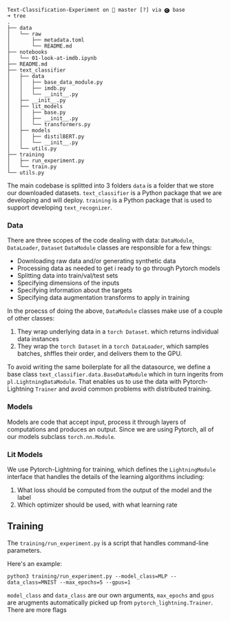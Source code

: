 ```
Text-Classification-Experiment on  master [?] via 🅒 base 
➜ tree   
.
├── data
│   └── raw
│       ├── metadata.toml
│       └── README.md
├── notebooks
│   └── 01-look-at-imdb.ipynb
├── README.md
├── text_classifier
│   ├── data
│   │   ├── base_data_module.py
│   │   ├── imdb.py
│   │   └── __init__.py
│   ├── __init__.py
│   ├── lit_models
│   │   ├── base.py
│   │   ├── __init__.py
│   │   └── transformers.py
│   ├── models
│   │   ├── distilBERT.py
│   │   └── __init__.py
│   └── utils.py
├── training
│   ├── run_experiment.py
│   └── train.py
└── utils.py

```
The main codebase is splitted into 3 folders
`data` is a folder that we store our downloaded datasets. 
`text_classifier` is a Python package that we are developing and will deploy.
`training` is a Python package that is used to support developing `text_recognizer`.


### Data
There are three scopes of the code dealing with data: `DataModule`, `DataLoader`, `Dataset`
`DataModule` classes are responsible for a few things:
* Downloading raw data and/or generating synthetic data
* Processing data as needed to get i ready to go through Pytorch models
* Splitting data into train/val/test sets
* Specifying dimensions of the inputs
* Specifying information about the targets
* Specifying data augmentation transforms to apply in training

In the proecss of doing the above, `DataModule` classes make use of a couple of other classes:
1. They wrap underlying data in a `torch Dataset`. which returns individual data instances
2. They wrap the `torch Dataset` in a `torch DataLoader`, which samples batches, shffles their order, and delivers them to the GPU.

To avoid writing the same boilerplate for all the datasource, we define a base class `text_classifier.data.BaseDataModule` which in turn ingerits from `pl.LightningDataModule`. That enables us to use the data with Pytorch-Lightning `Trainer` and avoid common problems with distributed training.

### Models
Models are code that accept input, process it through layers of computations and produces an output.
Since we are using Pytorch, all of our models subclass `torch.nn.Module`.

### Lit Models
We use Pytorch-Lightning for training, which defines the `LightningModule` interface that handles the details of the learning algorithms including:
1. What loss should be computed from the output of the model and the label
2. Which optimizer should be used, with what learning rate

## Training
The `training/run_experiment.py` is a script that handles command-line parameters.

Here's an example:

```python3 training/run_experiment.py --model_class=MLP --data_class=MNIST --max_epochs=5 --gpus=1```

`model_class` and `data_class` are our own arguments, `max_epochs` and `gpus` are arugments automatically picked up from `pytorch_lightning.Trainer`. There are more flags 
